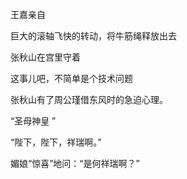 王嘉亲自

巨大的滚轴飞快的转动，将牛筋绳释放出去

张秋山在宫里守着

这事儿吧，不简单是个技术问题

张秋山有了周公瑾借东风时的急迫心理。

“圣母神皇 ”

“陛下，陛下，祥瑞啊。”

媚娘“惊喜”地问：“是何祥瑞啊？”


